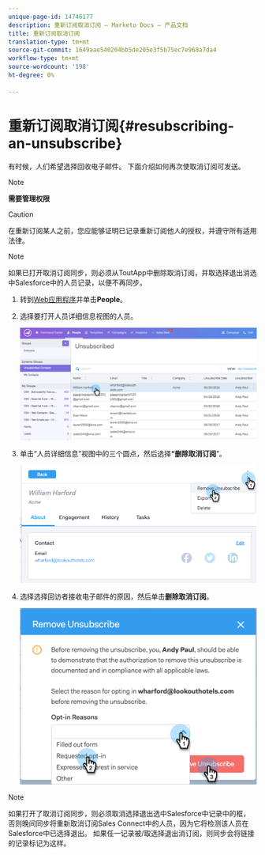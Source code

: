 ```yaml
---
unique-page-id: 14746177
description: 重新订阅取消订阅 — Marketo Docs — 产品文档
title: 重新订阅取消订阅
translation-type: tm+mt
source-git-commit: 1649aae540204bb5de205e3f5b75ec7e968a7da4
workflow-type: tm+mt
source-wordcount: '198'
ht-degree: 0%

---
```



# 重新订阅取消订阅{#resubscribing-an-unsubscribe}

有时候，人们希望选择回收电子邮件。 下面介绍如何再次使取消订阅可发送。

>[!NOTE]
>
>**需要管理权限**

>[!CAUTION]
>
>在重新订阅某人之前，您应能够证明已记录重新订阅他人的授权，并遵守所有适用法律。

>[!NOTE]
>
>如果已打开取消订阅同步，则必须从ToutApp中删除取消订阅，并取选择退出消选中Salesforce中的人员记录，以便不再同步。

1. 转到[Web应用程序](https://toutapp.com/login)并单击&#x200B;**People**。

1. 选择要打开人员详细信息视图的人员。

   ![](assets/two.png)

1. 单击“人员详细信息”视图中的三个圆点，然后选择&#x200B;**“删除取消订阅**”。

   ![](assets/three.png)

1. 选择选择回访者接收电子邮件的原因，然后单击&#x200B;**删除取消订阅**。

   ![](assets/four.png)

>[!NOTE]
>
>如果打开了取消订阅同步，则必须取消选择退出选中Salesforce中记录中的框，否则晚间同步将重新取消订阅Sales Connect中的人员，因为它将检测该人员在Salesforce中已选择退出。 如果任一记录被/取选择退出消订阅，则同步会将链接的记录标记为这样。
